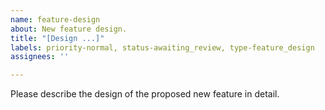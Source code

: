 ```yaml
---
name: feature-design
about: New feature design.
title: "[Design ...]"
labels: priority-normal, status-awaiting_review, type-feature_design
assignees: ''

---
```


Please describe the design of the proposed new feature in detail.
